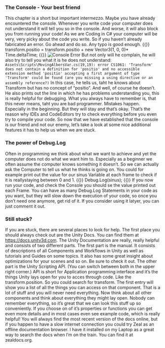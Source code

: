 ### The Console - Your best friend
This chapter is a short but important intermezzo.
Maybe you have already encountered the console. Whenever you write code your computer does not understand it will tell you so in the console. And worse, it will also block you from running your code! As we are Coding in C#  your computer will be very, very picky about the code you write. So if you haven’t already fabricated an error. Go ahead and do so. Any typo is good enough.
{{<highlight c>}}
transform.positio = transform.positio + new Vector3(1, 0, 0)* Time.deltaTime;
{{</highlight>}}
![Console Error](/img/consoleError.jpg)
But not only will he complain, he will also try to tell you what it is he does not understand:
`Assets\Scripts\MovingAlbersVar.cs(19,19): error CS1061: 'Transform' does not contain a definition for 'positio' and no accessible extension method 'positio' accepting a first argument of type 'Transform' could be found (are you missing a using directive or an assembly reference?)`
In this case, he tells us, taht he knows about Transform but has no concept of “positio”. And well, of course he doesn’t.
He also prints out the line in which he has problems understanding you, this is really helpful for debugging.
What you always have to remember is, that this never means, taht you are bad programmer. Mistakes happen. Especially in the beginning. But they will stay and that’s okay. That’s the reason why IDEs and CodeEditors try to check everything before you even try to compile your code.
So now that we have established that the console is our friend and not our enemy, let’s take a look at some nice additional features it has to help us when we are stuck.

### The power of Debug.Log
Often in programming we think about what we want to achieve and yet the computer does not do what we want him to. Especially as a beginner we often assume the computer knows something it doesn’t. So we can actually ask the Computer to tell us what he thinks is going on. 
You could for example print out the value for our sinus Variable at each frame to check if it is reallystaying between 0 and 1.
{{<highlight c>}}
Debug.Log(sinus);
{{</highlight>}}
If you now run your code, and check the Console you should se the value printed out each Frame.
You can have as many Debug.Log Statements in your code as you want, but they will slow down the execution of your code, so once you don’t need one anymore, get rid of it. 
If you consider using it latyer, you can just comment it out.



### Still stuck?
If you are stuck, there are several places to look for help.
The first place you should always check out are the Unity Docs. You can find them at https://docs.unity3d.com. 
The Unity Documentation are really, really helpful and consists of two different parts. The first part is the manual. It consists of descriptions of all Components and Workflows in Unity as well as tutorials and Guides on some topics. It also has some great insight about optimizations for your scenes and so on. Be sure to check it out.
The other part is the Unity Scripting API. (You can switch between both in the upper right corner.)
API is short for Application programming interface and it’s the things Unity lays open for you to acces through code. Like the transform.position. So you could search for transform. The first entry will show you a list of all the things you can access on that component. That is a lot of stuff and you will never need everything. 
Now think about all other components and think about everything they might lay open. Nobody can remember everything, so it’s great that we can look this stuff up so conveniently.
If you choose on of it’s properties or functions you can get even more details and in most cases even see example code, which is really helpful!
You will always find the most recent version of the docs online, but if you happen to have a slow internet connection you could try Zeal as an offline documentation browser. I have it installed on my Laptop as a great way to search the docs when I’m on the train. You can find it at zealdocs.org.
